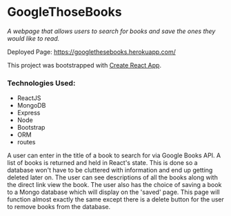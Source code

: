# GoogleThoseBooks
*A webpage that allows users to search for books and save the ones they would like to read.*

Deployed Page: https://googlethesebooks.herokuapp.com/

This project was bootstrapped with [Create React App](https://github.com/facebook/create-react-app).

### Technologies Used:
* ReactJS
* MongoDB
* Express
* Node
* Bootstrap
* ORM
* routes

A user can enter in the title of a book to search for via Google Books API. A list of books is returned and held in React's state. This is done so a database won't have to be cluttered with information and end up getting deleted later on. The user can see descriptions of all the books along with the direct link view the book. The user also has the choice of saving a book to a Mongo database which will display on the 'saved' page. This page will function almost exactly the same except there is a delete button for the user to remove books from the database.
